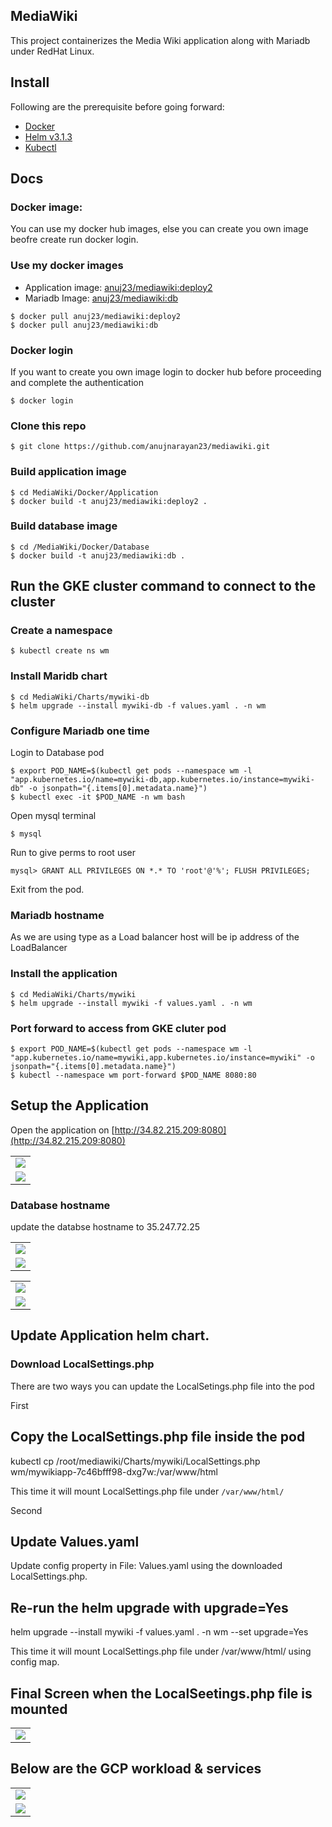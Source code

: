 ## MediaWiki

This project containerizes the Media Wiki application along with Mariadb under RedHat Linux.

## Install

Following are the prerequisite before going forward:
- [Docker](https://docs.docker.com/engine/install/ubuntu/)
- [Helm v3.1.3](https://helm.sh/docs/intro/install/) 
- [Kubectl](https://kubernetes.io/docs/tasks/tools/install-kubectl/) 

## Docs

### Docker image:
You can use my docker hub images, else you can create you own image beofre create run docker login.

### Use my docker images
- Application image: [anuj23/mediawiki:deploy2](https://hub.docker.com/layers/anuj23/mediawiki/tags/)
- Mariadb Image: [anuj23/mediawiki:db](https://hub.docker.com/layers/anuj23/mediawiki/tags/)

```shell
$ docker pull anuj23/mediawiki:deploy2
$ docker pull anuj23/mediawiki:db
```

### Docker login
If you want to create you own image login to docker hub before proceeding and complete the authentication

```shell
$ docker login
```
### Clone this repo 
```shell
$ git clone https://github.com/anujnarayan23/mediawiki.git
```

### Build application image
```shell
$ cd MediaWiki/Docker/Application
$ docker build -t anuj23/mediawiki:deploy2 .
```

### Build database image 
```shell
$ cd /MediaWiki/Docker/Database
$ docker build -t anuj23/mediawiki:db .
```
## Run the GKE cluster command to connect to the cluster

### Create a namespace 
```shell
$ kubectl create ns wm
```

### Install Maridb chart
``` shell
$ cd MediaWiki/Charts/mywiki-db
$ helm upgrade --install mywiki-db -f values.yaml . -n wm
```

### Configure Mariadb one time
Login to Database pod 
``` shell
$ export POD_NAME=$(kubectl get pods --namespace wm -l "app.kubernetes.io/name=mywiki-db,app.kubernetes.io/instance=mywiki-db" -o jsonpath="{.items[0].metadata.name}")
$ kubectl exec -it $POD_NAME -n wm bash
```

Open mysql terminal
```shell
$ mysql
```

Run to give perms to root user
```shell
mysql> GRANT ALL PRIVILEGES ON *.* TO 'root'@'%'; FLUSH PRIVILEGES;
```
Exit from the pod.

### Mariadb hostname
As we are using type as a Load balancer host will be ip address of the LoadBalancer


### Install the application
```shell
$ cd MediaWiki/Charts/mywiki
$ helm upgrade --install mywiki -f values.yaml . -n wm
```

### Port forward to access from GKE cluter pod
 ```shell
 $ export POD_NAME=$(kubectl get pods --namespace wm -l "app.kubernetes.io/name=mywiki,app.kubernetes.io/instance=mywiki" -o jsonpath="{.items[0].metadata.name}")
 $ kubectl --namespace wm port-forward $POD_NAME 8080:80
```

## Setup the Application 
Open the application on [http://34.82.215.209:8080](http://34.82.215.209:8080)
<table>
  <tr>
    <td><img src="Screenshots/1.JPG"></td>
 </tr>
 <tr>
    <td><img src="Screenshots/2.JPG"></td>
 </tr>
 </table>

### Database hostname
update the databse hostname to 35.247.72.25

<table>
  <tr>
    <td><img src="Screenshots/3.JPG"></td>
 </tr>
 <tr>
    <td><img src="Screenshots/4.JPG"></td>
 </tr>
 </table>

<table>
  <tr>
    <td><img src="Screenshots/5.JPG"></td>
 </tr>
   <tr>
    <td><img src="Screenshots/6.JPG"></td>
 </tr>
 </table>
 
## Update Application helm chart.
### Download LocalSettings.php

There are two ways you can update the LocalSetings.php file into the pod

First
## Copy the LocalSettings.php file inside the pod
kubectl cp /root/mediawiki/Charts/mywiki/LocalSettings.php wm/mywikiapp-7c46bfff98-dxg7w:/var/www/html

This time it will mount LocalSettings.php file under `/var/www/html/`

Second

## Update Values.yaml
Update config property in File: Values.yaml using the downloaded LocalSettings.php.

## Re-run the helm upgrade with upgrade=Yes

helm upgrade --install mywiki -f values.yaml . -n wm --set upgrade=Yes

This time it will mount LocalSettings.php file under /var/www/html/ using config map.

 
 ## Final Screen when the LocalSeetings.php file is mounted
 
 <table>
  <tr>
    <td><img src="Screenshots/7.JPG"></td>
 </tr>
 </table>
 
## Below are the GCP workload & services
 
<table>
  <tr>
    <td><img src="Screenshots/8.JPG"></td>
 </tr>
   <tr>
    <td><img src="Screenshots/9.JPG"></td>
 </tr>
 </table>

